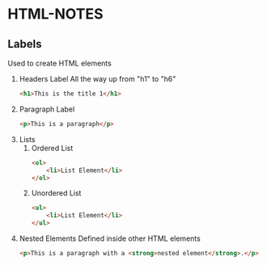 # HTML-NOTES

## Labels 
Used to create HTML elements
1. Headers Label
	All the way up from "h1" to "h6"
	```html
	<h1>This is the title 1</h1>
	```
1. Paragraph Label
	```html
	<p>This is a paragraph</p>
	```
1. Lists
	1. Ordered List
		```html
		<ol>
			<li>List Element</li>
		</ol>
		```
	1. Unordered List
		```html
		<ul>
			<li>List Element</li>
		</ul>
		```
1. Nested Elements
	Defined inside other HTML elements
	```html
	<p>This is a paragraph with a <strong>nested element</strong>.</p>
	```
